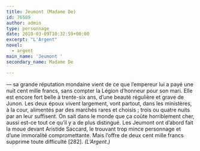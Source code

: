```yaml
---
title: Jeumont (Madame De)
id: 76589
author: admin
type: personnage
date: 2010-03-09T10:32:59+00:00
excerpt: "L'Argent"
novel:
  - argent
main_name: 'Jeumont '
secondary_name: Madame De

---
```

— sa grande réputation mondaine vient de ce que l&rsquo;empereur lui a payé une nuit cent mille francs, sans compter la Légion d&rsquo;honneur pour son mari. Elle est encore fort belle à trente-six ans, d&rsquo;une beauté régulière et grave de Junon. Les deux époux vivent largement, vont partout, dans les ministères, à la cour, alimentés par des marchés rares et choisis ; trois ou quatre nuits par an leur suffisent. On sait dans le monde que ça coûte horriblement cher, aussi est-ce tout ce qu&rsquo;il y a de plus distingué. Les Jeumont ont d&rsquo;abord fait la moue devant Aristide Saccard, le trouvant trop mince personnage et d&rsquo;une immoralité compromettante. Mais l&rsquo;offre de deux cent mille francs supprime toute difficulté [282]. _(L&rsquo;Argent.)_